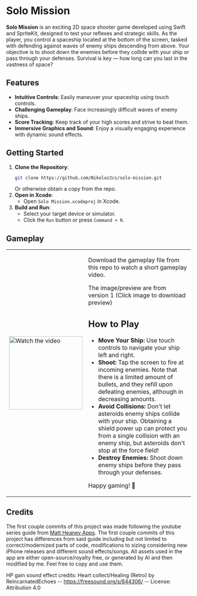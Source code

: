 # Solo Mission

**Solo Mission** is an exciting 2D space shooter game developed using Swift and SpriteKit, designed to test your reflexes and strategic skills. As the player, you control a spaceship located at the bottom of the screen, tasked with defending against waves of enemy ships descending from above. Your objective is to shoot down the enemies before they collide with your ship or pass through your defenses. Survival is key — how long can you last in the vastness of space?

## Features

- **Intuitive Controls**: Easily maneuver your spaceship using touch controls.
- **Challenging Gameplay**: Face increasingly difficult waves of enemy ships.
- **Score Tracking**: Keep track of your high scores and strive to beat them.
- **Immersive Graphics and Sound**: Enjoy a visually engaging experience with dynamic sound effects.

## Getting Started

1. **Clone the Repository**:
   ```sh
   git clone https://github.com/Nikoloz2cs/solo-mission.git
   ```
   Or otherwise obtain a copy from the repo.
2. **Open in Xcode**:
   - Open `Solo Mission.xcodeproj` in Xcode.
3. **Build and Run**:
   - Select your target device or simulator.
   - Click the `Run` button or press `Command + R`.

## Gameplay

<table>
  <tr>
    <td>
      <a href="https://github.com/Nikoloz2cs/Solo-Mission/raw/main/Solo_Mission_Gameplay.mov">
        <img src="Solo_Mission_Tameplay_Thumbnail.PNG" alt="Watch the video" width="200"/>
      </a>
    </td>
    <td>
      <p>Download the gameplay file from this repo to watch a short gameplay video.</p>
       <p> The image/preview are from version 1 (Click image to download preview) </p>
      <h2>How to Play</h2>
      <ul>
        <li><strong>Move Your Ship:</strong> Use touch controls to navigate your ship left and right.</li>
        <li><strong>Shoot:</strong> Tap the screen to fire at incoming enemies. Note that there is a limited amount of bullets, and they refill upon defeating enemies, although in decreasing amounts.</li>
        <li><strong>Avoid Collisions:</strong> Don't let asteroids enemy ships collide with your ship. Obtaining a shield power up can protect you from a single collision with an enemy ship, but asteroids don't stop at the force field!</li>
        <li><strong>Destroy Enemies:</strong> Shoot down enemy ships before they pass through your defenses.</li>
      </ul>
      <p>Happy gaming! 🚀</p>
    </td>
  </tr>
</table>

## Credits
The first couple commits of this project was made following the youtube series guide from [Matt Heaney Apps](https://www.youtube.com/@MattHeaneyApps). 
The first couple commits of this project has differences from said guide including but not limited to correct/modernized parts of code, 
modifications to sizing considering new iPhone releases and different sound effects/songs. All assets used in the app are either open-source/royalty free, or generated by AI and then modified by me. Feel free to copy and use them. 

HP gain sound effect credits:
Heart collect/Healing (Retro) by ReincarnatedEchoes -- https://freesound.org/s/644306/ -- License: Attribution 4.0
